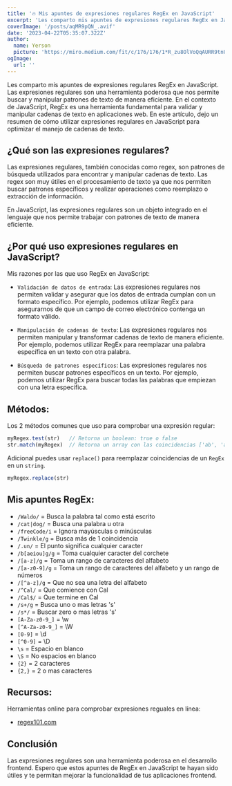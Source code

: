 ```yaml
---
title: '🔥 Mis apuntes de expresiones regulares RegEx en JavaScript'
excerpt: 'Les comparto mis apuntes de expresiones regulares RegEx en JavaScript.'
coverImage: '/posts/aqMR9pQN_.avif'
date: '2023-04-22T05:35:07.322Z'
author:
  name: Yerson
  picture: 'https://miro.medium.com/fit/c/176/176/1*R_zu8OlVoQqAURR9tnUl8A.png'
ogImage:
  url: ''
---
```


Les comparto mis apuntes de expresiones regulares RegEx en JavaScript. Las expresiones regulares son una herramienta poderosa que nos permite buscar y manipular patrones de texto de manera eficiente. En el contexto de JavaScript, RegEx es una herramienta fundamental para validar y manipular cadenas de texto en aplicaciones web. En este artículo, dejo un resumen de cómo utilizar expresiones regulares en JavaScript para optimizar el manejo de cadenas de texto.

## ¿Qué son las expresiones regulares?
Las expresiones regulares, también conocidas como regex, son patrones de búsqueda utilizados para encontrar y manipular cadenas de texto. Las regex son muy útiles en el procesamiento de texto ya que nos permiten buscar patrones específicos y realizar operaciones como reemplazo o extracción de información.

En JavaScript, las expresiones regulares son un objeto integrado en el lenguaje que nos permite trabajar con patrones de texto de manera eficiente.

## ¿Por qué uso expresiones regulares en JavaScript?
Mis razones por las que uso RegEx en JavaScript:

* `Validación de datos de entrada`: Las expresiones regulares nos permiten validar y asegurar que los datos de entrada cumplan con un formato específico. Por ejemplo, podemos utilizar RegEx para asegurarnos de que un campo de correo electrónico contenga un formato válido.

* `Manipulación de cadenas de texto`: Las expresiones regulares nos permiten manipular y transformar cadenas de texto de manera eficiente. Por ejemplo, podemos utilizar RegEx para reemplazar una palabra específica en un texto con otra palabra.

* `Búsqueda de patrones específicos`: Las expresiones regulares nos permiten buscar patrones específicos en un texto. Por ejemplo, podemos utilizar RegEx para buscar todas las palabras que empiezan con una letra específica.

##  Métodos:
Los 2 métodos comunes que uso para comprobar una expresión regular:

```js
myRegex.test(str)   // Retorna un boolean: true o false
str.match(myRegex)  // Retorna un array con las coincidencias ['ab', 'ac']
```

Adicional puedes usar `replace()` para reemplazar coincidencias de un `RegEx` en un `string`.

```js
myRegex.replace(str)
```

## Mis apuntes RegEx:
* `/Waldo/` = Busca la palabra tal como está escrito
* `/cat|dog/` = Busca una palabra u otra
* `/freeCode/i` = Ignora mayúsculas o minúsculas
* `/Twinkle/g` = Busca más de 1 coincidencia
* `/.un/` = El punto significa cualquier caracter
* `/b[aeiou]g/g` = Toma cualquier caracter del corchete
* `/[a-z]/g` = Toma un rango de caracteres del alfabeto
* `/[a-z0-9]/g` = Toma un rango de caracteres del alfabeto y un rango de números
* `/[^a-z]/g` = Que no sea una letra del alfabeto
* `/^Cal/` = Que comience con Cal
* `/Cal$/` = Que termine en Cal
* `/s+/g` = Busca uno o mas letras 's'
* `/s*/` = Buscar zero o mas letras 's'
* `[A-Za-z0-9_]` = \w
* `[^A-Za-z0-9_]` = \W
* `[0-9]` = \d
* `[^0-9]` = \D
* `\s` = Espacio en blanco
* `\S` = No espacios en blanco
* `{2}` = 2 caracteres
* `{2,}` = 2 o mas caracteres

## Recursos:
Herramientas online para comprobar expresiones reguales en línea:

* [regex101.com](https://regex101.com/)

## Conclusión

Las expresiones regulares son una herramienta poderosa en el desarrollo frontend. Espero que estos apuntes de RegEx en JavaScript te hayan sido útiles y te permitan mejorar la funcionalidad de tus aplicaciones frontend.
